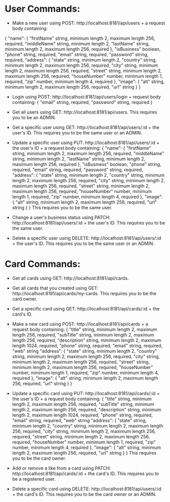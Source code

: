 # User Commands:
* Make a new user using POST: http://localhost:8181/api/users + a request body containing:

{
    "name":
    {
        "firstName" string, minimum length 2, maximum length 256, required,
        "middleName" string, minimum length 2,
        "lastName" string, minimum length 2, maximum length 256, required
    },
    "isBusiness" boolean,
    "phone" string, required,
    "email" string, required,
    "password" string, required,
    "address":
    {
        "state" string, minimum length 2,
        "country" string, minimum length 2, maximum length 256, required,
        "city" string, minimum length 2, maximum length 256, required,
        "street" string, minimum length 2, maximum length 256, required,
        "houseNumber" number, minimum length 1, required,
        "zip" number, minimum length 4, required
    },
    "image":
    {
        "alt" string, minimum length 2, maximum length 256, required,
        "url" string
    }
}

* Login using POST: http://localhost:8181/api/users/login + request body containing:
{
    "email" string, required,
    "password" string, required
}

* Get all users using GET: http://localhost:8181/api/users. This requires you to be an ADMIN.

* Get a specific user using GET: http://localhost:8181/api/users/:id + the user's ID. This requires you to be the same user or an ADMIN.

* Update a specific user using PUT: http://localhost:8181/api/users/:id + the user's ID + a request body containing:
{
    "name":
    {
        "firstName" string, minimum length 2, maximum length 256, required,
        "middleName" string, minimum length 2,
        "lastName" string, minimum length 2, maximum length 256, required
    },
    "isBusiness" boolean,
    "phone" string, required,
    "email" string, required,
    "password" string, required,
    "address":
    {
        "state" string, minimum length 2,
        "country" string, minimum length 2, maximum length 256, required,
        "city" string, minimum length 2, maximum length 256, required,
        "street" string, minimum length 2, maximum length 256, required,
        "houseNumber" number, minimum length 1, required,
        "zip" number, minimum length 4, required
    },
    "image":
    {
        "alt" string, minimum length 2, maximum length 256, required,
        "url" string
    }
}
This requires you to be the same user.

* Change a user's business status using PATCH: http://localhost:8181/api/users/:id + the user's ID. This requires you to be the same user.

* Delete a specific user using DELETE: http://localhost:8181/api/users/:id + the user's ID. This requires you to be the same user or an ADMIN.

# Card Commands:
* Get all cards using GET: http://localhost:8181/api/cards.

* Get all cards that you created using GET: http://localhost:8181/api/cards/my-cards. This requires you to be the card owner.

* Get a specific card using GET: http://localhost:8181/api/cards/:id + the card's ID.

* Make a new card using POST: http://localhost:8181/api/cards + a request body containing:
{
    "title" string, minimum length 2, maximum length 256, required,
    "subTitle" string, minimum length 2, maximum length 256, required,
    "description" string, minimum length 2, maximum length 1024, required,
    "phone" string, required,
    "email" string, required,
    "web" string
    "address":
    {
        "state" string, minimum length 2,
        "country" string, minimum length 2, maximum length 256, required,
        "city" string, minimum length 2, maximum length 256, required,
        "street" string, minimum length 2, maximum length 256, required,
        "houseNumber" number, minimum length 1, required,
        "zip" number, minimum length 4, required
    },
    "image":
    {
        "alt" string, minimum length 2, maximum length 256, required,
        "url" string
    }
}

* Update a specific card using PUT: http://localhost:8181/api/cards/:id + the user's ID + a request body containing:
{
    "title" string, minimum length 2, maximum length 256, required,
    "subTitle" string, minimum length 2, maximum length 256, required,
    "description" string, minimum length 2, maximum length 1024, required,
    "phone" string, required,
    "email" string, required,
    "web" string
    "address":
    {
        "state" string, minimum length 2,
        "country" string, minimum length 2, maximum length 256, required,
        "city" string, minimum length 2, maximum length 256, required,
        "street" string, minimum length 2, maximum length 256, required,
        "houseNumber" number, minimum length 1, required,
        "zip" number, minimum length 4, required
    },
    "image":
    {
        "alt" string, minimum length 2, maximum length 256, required,
        "url" string
    }
}
This requires you to be the card owner.

* Add or remove a like from a card using PATCH: http://localhost:8181/api/cards/:id + the card's ID. This requires you to be a registered user.

* Delete a specific card using DELETE: http://localhost:8181/api/users/:id + the card's ID. This requires you to be the card owner or an ADMIN.